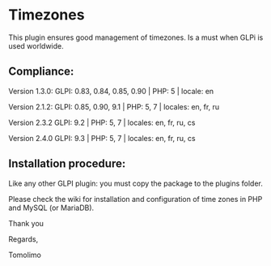 # Timezones

This plugin ensures good management of timezones. Is a must when GLPi is used worldwide.

## Compliance:

Version 1.3.0:
GLPI: 0.83, 0.84, 0.85, 0.90 | PHP: 5 | locale: en

Version 2.1.2:
GLPI: 0.85, 0.90, 9.1 | PHP: 5, 7 | locales: en, fr, ru

Version 2.3.2
GLPI: 9.2 | PHP: 5, 7 | locales: en, fr, ru, cs

Version 2.4.0
GLPI: 9.3 | PHP: 5, 7 | locales: en, fr, ru, cs

## Installation procedure:
Like any other GLPI plugin: you must copy the package to the plugins folder.

Please check the wiki for installation and configuration of time zones in PHP and MySQL (or MariaDB).

Thank you

Regards,

Tomolimo
